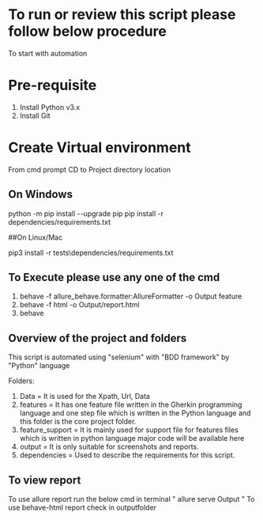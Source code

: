 # To run or review this script please follow below procedure

To start with automation

# Pre-requisite

1. Install Python v3.x
2. Install Git

# Create Virtual environment

From cmd prompt CD to Project directory location

## On Windows

python -m pip install --upgrade pip
pip install -r dependencies/requirements.txt

##On Linux/Mac

pip3 install -r tests\dependencies/requirements.txt

## To Execute please use any one of the cmd

1. behave -f allure_behave.formatter:AllureFormatter -o Output feature
2. behave -f html -o Output/report.html
3. behave

## Overview of the project and folders

  This script is automated using "selenium" with "BDD framework" by "Python" language
  
Folders:
1. Data = It is used for the Xpath, Url, Data 
2. features =  It has one feature file written in the Gherkin programming language and
              one step file which is written in the Python language and this folder is
              the core project folder.
3. feature_support = It is mainly used for support file for features files which is written in 
                      python language major code will be available here
4. output =  It is only suitable for screenshots and reports.
5. dependencies =  Used to describe the requirements for this script.

## To view report 
 To use allure report run the below cmd in terminal
       " allure serve Output "
 To use behave-html report check in outputfolder